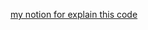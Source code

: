 [my notion for explain this code](https://spring-christmas-d83.notion.site/First-Project-Coin-Tracker-10f167f769cb80ee9da4d99f1b381ca9?pvs=4)
